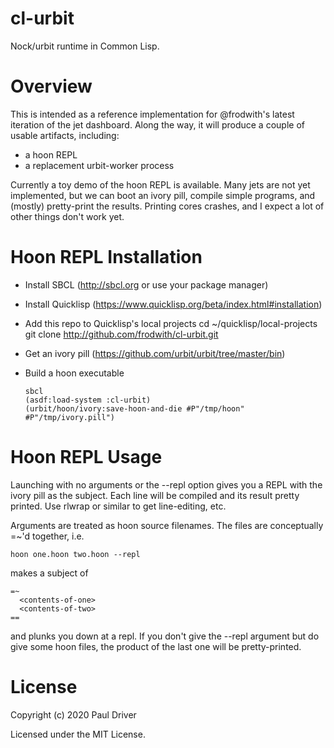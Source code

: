 # cl-urbit

Nock/urbit runtime in Common Lisp.

# Overview

This is intended as a reference implementation for @frodwith's latest
iteration of the jet dashboard. Along the way, it will produce a couple
of usable artifacts, including:

  * a hoon REPL
  * a replacement urbit-worker process

Currently a toy demo of the hoon REPL is available. Many jets are not
yet implemented, but we can boot an ivory pill, compile simple programs,
and (mostly) pretty-print the results. Printing cores crashes,
and I expect a lot of other things don't work yet.

# Hoon REPL Installation

  * Install SBCL (http://sbcl.org or use your package manager)
  * Install Quicklisp (https://www.quicklisp.org/beta/index.html#installation)
  * Add this repo to Quicklisp's local projects
        cd ~/quicklisp/local-projects
        git clone http://github.com/frodwith/cl-urbit.git
  * Get an ivory pill (https://github.com/urbit/urbit/tree/master/bin)
  * Build a hoon executable

        sbcl
        (asdf:load-system :cl-urbit)
        (urbit/hoon/ivory:save-hoon-and-die #P"/tmp/hoon" #P"/tmp/ivory.pill")

# Hoon REPL Usage

Launching with no arguments or the --repl option gives you a REPL with
the ivory pill as the subject. Each line will be compiled and its result
pretty printed. Use rlwrap or similar to get line-editing, etc.

Arguments are treated as hoon source filenames. The files are conceptually
=~'d together, i.e.

    hoon one.hoon two.hoon --repl

makes a subject of

    =~
      <contents-of-one>
      <contents-of-two>
    ==

and plunks you down at a repl. If you don't give the --repl argument but
do give some hoon files, the product of the last one will be pretty-printed.

# License

Copyright (c) 2020 Paul Driver

Licensed under the MIT License.
